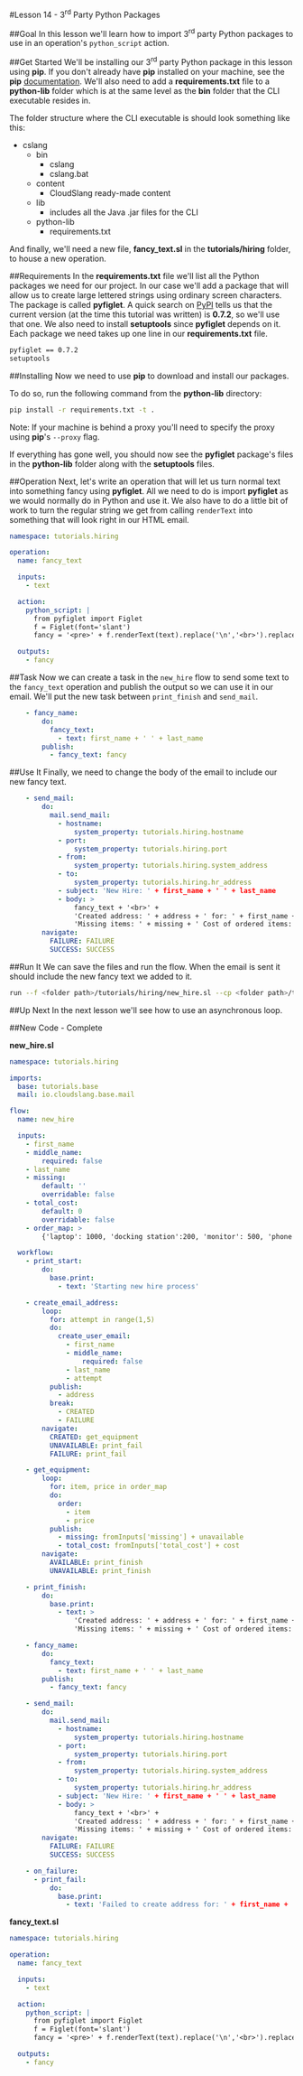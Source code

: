 
#Lesson 14 - 3<sup>rd</sup> Party Python Packages

##Goal
In this lesson we'll learn how to import 3<sup>rd</sup> party Python packages to use in an operation's `python_script` action.

##Get Started
We'll be installing our 3<sup>rd</sup> party Python package in this lesson using **pip**. If you don't already have **pip** installed on your machine, see the **pip** [documentation](https://pip.pypa.io/en/latest/installing.html). We'll also need to add a **requirements.txt** file to a **python-lib** folder which is at the same level as the **bin** folder that the CLI executable resides in. 

The folder structure where the CLI executable is should look something like this:

+ cslang
    + bin
	    + cslang
	    + cslang.bat
	+ content
	    + CloudSlang ready-made content 
	+ lib
		+ includes all the Java .jar files for the CLI
	+ python-lib
		+ requirements.txt

And finally, we'll need a new file, **fancy_text.sl** in the **tutorials/hiring** folder, to house a new operation.

##Requirements
In the **requirements.txt** file we'll list all the Python packages we need for our project. In our case we'll add a package that will allow us to create large lettered strings using ordinary screen characters. The package is called **pyfiglet**. A quick search on [PyPI](https://pypi.python.org/pypi) tells us that the current version (at the time this tutorial was written) is **0.7.2**, so we'll use that one. We also need to install **setuptools** since **pyfiglet** depends on it. Each package we need takes up one line in our **requirements.txt** file. 

```bash
pyfiglet == 0.7.2
setuptools
```

##Installing
Now we need to use **pip** to download and install our packages. 

To do so, run the following command from the **python-lib** directory:
```bash
pip install -r requirements.txt -t .
```

Note: If your machine is behind a proxy you'll need to specify the proxy using **pip**'s `--proxy` flag.

If everything has gone well, you should now see the **pyfiglet** package's files in the **python-lib** folder along with the **setuptools** files. 

##Operation
Next, let's write an operation that will let us turn normal text into something fancy using **pyfiglet**. All we need to do is import **pyfiglet** as we would normally do in Python and use it. We also have to do a little bit of work to turn the regular string we get from calling `renderText` into something that will look right in our HTML email.

```yaml
namespace: tutorials.hiring

operation:
  name: fancy_text

  inputs:
    - text

  action:
    python_script: |
      from pyfiglet import Figlet
      f = Figlet(font='slant')
      fancy = '<pre>' + f.renderText(text).replace('\n','<br>').replace(' ', '&nbsp') + '</pre>'

  outputs:
    - fancy
```

##Task 
Now we can create a task in the `new_hire` flow to send some text to the `fancy_text` operation and publish the output so we can use it in our email. We'll put the new task between `print_finish` and `send_mail`.

```yaml
    - fancy_name:
        do:
          fancy_text:
            - text: first_name + ' ' + last_name
        publish:
          - fancy_text: fancy
```

##Use It
Finally, we need to change the body of the email to include our new fancy text.

```yaml
    - send_mail:
        do:
          mail.send_mail:
            - hostname:
                system_property: tutorials.hiring.hostname
            - port:
                system_property: tutorials.hiring.port
            - from:
                system_property: tutorials.hiring.system_address
            - to:
                system_property: tutorials.hiring.hr_address
            - subject: 'New Hire: ' + first_name + ' ' + last_name
            - body: >
                fancy_text + '<br>' +
                'Created address: ' + address + ' for: ' + first_name + ' ' + last_name + '<br>' +
                'Missing items: ' + missing + ' Cost of ordered items: ' + str(total_cost)
        navigate:
          FAILURE: FAILURE
          SUCCESS: SUCCESS
```

##Run It
We can save the files and run the flow. When the email is sent it should include the new fancy text we added to it.

```bash
run --f <folder path>/tutorials/hiring/new_hire.sl --cp <folder path>/tutorials/base,<folder path>/tutorials/hiring,<content folder path>/base --i first_name=john,last_name=doe --spf <folder path>/tutorials/properties/bcompany.yaml
```

##Up Next
In the next lesson we'll see how to use an asynchronous loop.

##New Code - Complete

**new_hire.sl**
```yaml
namespace: tutorials.hiring

imports:
  base: tutorials.base
  mail: io.cloudslang.base.mail

flow:
  name: new_hire

  inputs:
    - first_name
    - middle_name:
        required: false
    - last_name
    - missing:
        default: ''
        overridable: false
    - total_cost:
        default: 0
        overridable: false
    - order_map: >
        {'laptop': 1000, 'docking station':200, 'monitor': 500, 'phone': 100}

  workflow:
    - print_start:
        do:
          base.print:
            - text: 'Starting new hire process'

    - create_email_address:
        loop:
          for: attempt in range(1,5)
          do:
            create_user_email:
              - first_name
              - middle_name:
                  required: false
              - last_name
              - attempt
          publish:
            - address
          break:
            - CREATED
            - FAILURE
        navigate:
          CREATED: get_equipment
          UNAVAILABLE: print_fail
          FAILURE: print_fail

    - get_equipment:
        loop:
          for: item, price in order_map
          do:
            order:
              - item
              - price
          publish:
            - missing: fromInputs['missing'] + unavailable
            - total_cost: fromInputs['total_cost'] + cost
        navigate:
          AVAILABLE: print_finish
          UNAVAILABLE: print_finish

    - print_finish:
        do:
          base.print:
            - text: >
                'Created address: ' + address + ' for: ' + first_name + ' ' + last_name + '\n' +
                'Missing items: ' + missing + ' Cost of ordered items: ' + str(total_cost)

    - fancy_name:
        do:
          fancy_text:
            - text: first_name + ' ' + last_name
        publish:
          - fancy_text: fancy

    - send_mail:
        do:
          mail.send_mail:
            - hostname:
                system_property: tutorials.hiring.hostname
            - port:
                system_property: tutorials.hiring.port
            - from:
                system_property: tutorials.hiring.system_address
            - to:
                system_property: tutorials.hiring.hr_address
            - subject: 'New Hire: ' + first_name + ' ' + last_name
            - body: >
                fancy_text + '<br>' +
                'Created address: ' + address + ' for: ' + first_name + ' ' + last_name + '<br>' +
                'Missing items: ' + missing + ' Cost of ordered items:' + str(total_cost)
        navigate:
          FAILURE: FAILURE
          SUCCESS: SUCCESS

    - on_failure:
      - print_fail:
          do:
            base.print:
              - text: 'Failed to create address for: ' + first_name + ' ' + last_name
```

**fancy_text.sl**

```yaml
namespace: tutorials.hiring

operation:
  name: fancy_text

  inputs:
    - text

  action:
    python_script: |
      from pyfiglet import Figlet
      f = Figlet(font='slant')
      fancy = '<pre>' + f.renderText(text).replace('\n','<br>').replace(' ', '&nbsp') + '</pre>'

  outputs:
    - fancy
```
